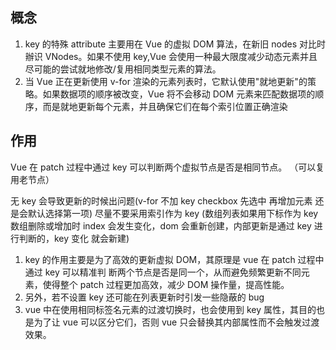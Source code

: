 ## 概念

1. key 的特殊 attribute 主要用在 Vue 的虚拟 DOM 算法，在新旧 nodes 对比时辦识 VNodes。如果不使用 key,Vue 会使用一种最大限度减少动态元素并且尽可能的尝试就地修改/复用相同类型元素的算法。
2. 当 Vue 正在更新使用 v-for 渲染的元素列表时，它默认使用"就地更新"的策略。如果数据项的顺序被改变，Vue 将不会移动 DOM 元素来匹配数据项的顺序，而是就地更新每个元素，并且确保它们在每个索引位置正确渲染

## 作用

Vue 在 patch 过程中通过 key 可以判断两个虚拟节点是否是相同节点。
（可以复用老节点）

无 key 会导致更新的时候出问题(v-for 不加 key checkbox 先选中 再增加元素 还是会默认选择第一项)
尽量不要采用索引作为 key (数组列表如果用下标作为 key 数组删除或增加时 index 会发生变化，dom 会重新创建，内部更新是通过 key 进行判断的，key 变化 就会新建)

1. key 的作用主要是为了高效的更新虚拟 DOM，其原理是 vue 在 patch 过程中通过 key 可以精准判
   断两个节点是否是同一个，从而避免频繁更新不同元素，使得整个 patch 过程更加高效，减少 DOM
   操作量，提高性能。
2. 另外，若不设置 key 还可能在列表更新时引发一些隐蔽的 bug
3. vue 中在使用相同标签名元素的过渡切换时，也会使用到 key 属性，其目的也是为了让 vue 可以区分它们，否则 vue 只会替换其内部属性而不会触发过渡效果。
